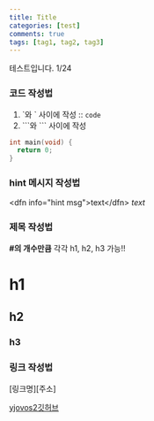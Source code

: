 ```yaml
---
title: Title
categories: [test]
comments: true
tags: [tag1, tag2, tag3]
---
```


테스트입니다. 1/24

### 코드 작성법
1. \`와 \` 사이에 작성 :: `code`
2. \`\`\`와 \`\`\` 사이에 작성
```c
int main(void) {
  return 0;
}
```

### hint 메시지 작성법
\<dfn info="hint msg"\>text\</dfn\>
<dfn info="hint">text</dfn>

### 제목 작성법
**\#의 개수만큼** 각각 h1, h2, h3 가능!!
# h1
## h2
### h3

### 링크 작성법
\[링크명\]\[주소\]

[yjovos2깃허브][yjovos2-gh]


[yjovos2-gh]:		https://github.com/yjovos2/

